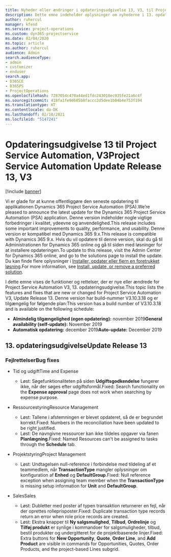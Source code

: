 ```yaml
---
title: Nyheder eller ændringer i opdateringsudgivelse 13, V3, til Project Service Automation
description: Dette emne indeholder oplysninger om nyhederne i 13. opdateringsudgivelse til Project Service Automation, V3.
author: ruhercul
manager: kfend
ms.service: project-operations
ms.custom: dyn365-projectservice
ms.date: 02/04/2020
ms.topic: article
ms.author: ruhercul
audience: Admin
search.audienceType:
- admin
- customizer
- enduser
search.app:
- D365CE
- D365PS
- ProjectOperations
ms.openlocfilehash: 7287054c470a44ed1fdc243018ec935fe21a6c4f
ms.sourcegitcommit: 418fa1fe9d605b8faccc2d5dee1b04b4e753f194
ms.translationtype: HT
ms.contentlocale: da-DK
ms.lasthandoff: 02/10/2021
ms.locfileid: "5147241"
---
```

# <a name="project-service-automation-update-release-13-v3"></a><span data-ttu-id="510b1-103">Opdateringsudgivelse 13 til Project Service Automation, V3</span><span class="sxs-lookup"><span data-stu-id="510b1-103">Project Service Automation Update Release 13, V3</span></span>

[!include [banner](../includes/psa-now-project-operations.md)]

<span data-ttu-id="510b1-104">Vi er glade for at kunne offentliggøre den seneste opdatering til applikationen Dynamics 365 Project Service Automation (PSA).</span><span class="sxs-lookup"><span data-stu-id="510b1-104">We’re pleased to announce the latest update for the Dynamics 365 Project Service Automation (PSA) application.</span></span> <span data-ttu-id="510b1-105">Denne version indeholder nogle vigtige forbedringer i kvalitet, ydeevne og anvendelighed.</span><span class="sxs-lookup"><span data-stu-id="510b1-105">This release includes some important improvements to quality, performance, and usability.</span></span> <span data-ttu-id="510b1-106">Denne version er kompatibel med Dynamics 365 9.x.</span><span class="sxs-lookup"><span data-stu-id="510b1-106">This release is compatible with Dynamics 365 9.x.</span></span> <span data-ttu-id="510b1-107">Hvis du vil opdatere til denne version, skal du gå til Administrationen for Dynamics 365 online og gå til siden med løsninger for at installere opdateringen.</span><span class="sxs-lookup"><span data-stu-id="510b1-107">To update to this release, visit the Admin Center for Dynamics 365 online, and go to the solutions page to install the update.</span></span> <span data-ttu-id="510b1-108">Du kan finde flere oplysninger i [Installer, opdater eller fjern en foretrukket løsning](https://docs.microsoft.com/power-platform/admin/install-remove-preferred-solution).</span><span class="sxs-lookup"><span data-stu-id="510b1-108">For more information, see [Install, update, or remove a preferred solution](https://docs.microsoft.com/power-platform/admin/install-remove-preferred-solution).</span></span>

<span data-ttu-id="510b1-109">I dette emne vises de funktioner og rettelser, der er nye eller ændrede for Project Service Automation V3, 13. opdateringsudgivelse.</span><span class="sxs-lookup"><span data-stu-id="510b1-109">This topic lists the features and fixes that are new or changed for Project Service Automation V3, Update Release 13.</span></span> <span data-ttu-id="510b1-110">Denne version har build-nummer V3.10.3.18 og er tilgængelig for følgende plan:</span><span class="sxs-lookup"><span data-stu-id="510b1-110">This version has a build number of V3.10.3.18 and is available on the following schedule:</span></span>

- <span data-ttu-id="510b1-111">**Almindelig tilgængelighed (egen opdatering):** november 2019</span><span class="sxs-lookup"><span data-stu-id="510b1-111">**General availability (self-update):** November 2019</span></span>
- <span data-ttu-id="510b1-112">**Automatisk opdatering:** december 2019</span><span class="sxs-lookup"><span data-stu-id="510b1-112">**Auto-update:** December 2019</span></span>


## <a name="update-release-13"></a><span data-ttu-id="510b1-113">13. opdateringsudgivelse</span><span class="sxs-lookup"><span data-stu-id="510b1-113">Update Release 13</span></span> 

### <a name="bug-fixes"></a><span data-ttu-id="510b1-114">Fejlrettelser</span><span class="sxs-lookup"><span data-stu-id="510b1-114">Bug fixes</span></span>

- <span data-ttu-id="510b1-115">Tid og udgift</span><span class="sxs-lookup"><span data-stu-id="510b1-115">Time and Expense</span></span>

     - <span data-ttu-id="510b1-116">Løst: Søgefunktionaliteten på siden **Udgiftsgodkendelse** fungerer ikke, når der søges efter udgiftsformål.</span><span class="sxs-lookup"><span data-stu-id="510b1-116">Fixed: Search functionality on the **Expense approval** page does not work when searching by expense purpose.</span></span>

- <span data-ttu-id="510b1-117">Ressourcestyring</span><span class="sxs-lookup"><span data-stu-id="510b1-117">Resource Management</span></span>

     - <span data-ttu-id="510b1-118">Løst: Tallene i afstemningen er blevet opdateret, så de er begrundet korrekt.</span><span class="sxs-lookup"><span data-stu-id="510b1-118">Fixed: Numbers in the reconciliation have been updated to be right justified.</span></span>
     - <span data-ttu-id="510b1-119">Løst: De navngivne ressourcer kan ikke tildeles opgaver via fanen **Planlægning**.</span><span class="sxs-lookup"><span data-stu-id="510b1-119">Fixed: Named Resources can't be assigned to tasks through the **Schedule** tab.</span></span>

- <span data-ttu-id="510b1-120">Projektstyring</span><span class="sxs-lookup"><span data-stu-id="510b1-120">Project Management</span></span>

     - <span data-ttu-id="510b1-121">Løst: Undtagelsen null-reference i forbindelse med tildeling af et teammedlem, når **TransactionType** mangler oplysninger om konfiguration af **Enhed** og **DefaultGroup**.</span><span class="sxs-lookup"><span data-stu-id="510b1-121">Fixed: Null reference exception when assigning team member when the **TransactionType** is missing setup information for **Unit** and **DefaultGroup**.</span></span>

- <span data-ttu-id="510b1-122">Sales</span><span class="sxs-lookup"><span data-stu-id="510b1-122">Sales</span></span>

     - <span data-ttu-id="510b1-123">Løst: Dubletter med poster af typen transaktion returnerer en fejl, når der oprettes rolleprisposter.</span><span class="sxs-lookup"><span data-stu-id="510b1-123">Fixed: Duplicate transaction type records return an error when role price records are created.</span></span>
     - <span data-ttu-id="510b1-124">Løst: Ekstra knapper til **Ny salgsmulighed**, **Tilbud**, **Ordrelinje** og **Tilføj produkt** er synlige i kommandoer for salgsmuligheder, tilbud, bestil produkter og undergitteret for de projektbaserede linjer.</span><span class="sxs-lookup"><span data-stu-id="510b1-124">Fixed: Extra buttons for **New Opportunity**, **Quote**, **Order Line**, and **Add Product** are visible in commands for Opportunities, Quotes, Order Products, and the project-based Lines subgrid.</span></span>


